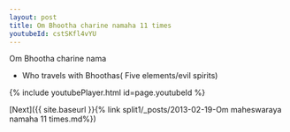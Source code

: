 ```yaml
---
layout: post
title: Om Bhootha charine namaha 11 times
youtubeId: cstSKfl4vYU
---
```

 
 
Om Bhootha charine nama 
 
 -  Who travels with Bhoothas( Five elements/evil spirits) 
 
  
 
  
 
 
 
 
 
 


{% include youtubePlayer.html id=page.youtubeId %}
 
[Next]({{ site.baseurl }}{% link  split1/_posts/2013-02-19-Om maheswaraya namaha 11 times.md%})
 
